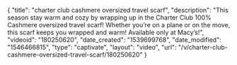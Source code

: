 {
    "title": "charter club cashmere oversized travel scarf",
    "description": "This season stay warm and cozy by wrapping up in the Charter Club 100% Cashmere oversized travel scarf! Whether you’re on a plane or on the move, this scarf keeps you wrapped and warm! Available only at Macy’s!",
    "videoid": "180250620",
    "date_created": "1539699768",
    "date_modified": "1546466815",
    "type": "captivate",
    "layout": "video",
    "url": "\/v\/charter-club-cashmere-oversized-travel-scarf\/180250620"
}
